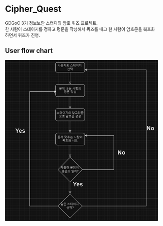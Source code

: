# Cipher_Quest

GDGoC 3기 정보보안 스터디의 암호 퀴즈 프로젝트.  
한 사람이 스테이지를 정하고 평문을 작성해서 퀴즈를 내고 한 사람이 암호문을 복호화하면서 퀴즈가 진행.  

## User flow chart
![](./presentation/cq_fc.png)
